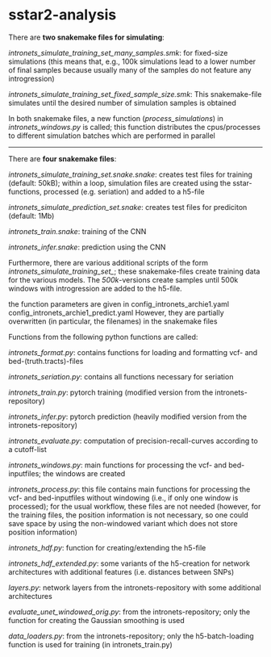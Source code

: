# sstar2-analysis


There are **two snakemake files for simulating**:

*intronets_simulate_training_set_many_samples.smk*: for fixed-size simulations (this means that, e.g., 100k simulations lead to a lower number of final samples because usually many of the samples do not feature any introgression)

*intronets_simulate_training_set_fixed_sample_size.smk*: This snakemake-file simulates until the desired number of simulation samples is obtained

In both snakemake files, a new function (*process_simulations*) in *intronets_windows.py* is called; this function distributes the cpus/processes to different simulation batches which are performed in parallel



----------------------------

There are **four snakemake files**:  



*intronets_simulate_training_set.snake.snake*: creates test files for training (default: 50kB); within a loop, simulation files are created using the sstar-functions, processed (e.g. seriation) and added to a h5-file



*intronets_simulate_prediction_set.snake*: creates test files for prediciton (default: 1Mb)

*intronets_train.snake*: training of the CNN

*intronets_infer.snake*: prediction using the CNN  

Furthermore, there are various additional scripts of the form *intronets_simulate_training_set_*; these snakemake-files create training data for the various models.
The *500k*-versions create samples until 500k windows with introgression are added to the h5-file.

the function parameters are given in 
config_intronets_archie1.yaml
config_intronets_archie1_predict.yaml
However, they are partially overwritten (in particular, the filenames) in the snakemake files


Functions from the following python functions are called:  



*intronets_format.py*: contains functions for loading and formatting vcf- and bed-(truth.tracts)-files

*intronets_seriation.py*: contains all functions necessary for seriation

*intronets_train.py*: pytorch training (modified version from the intronets-repository)

*intronets_infer.py*: pytorch prediction (heavily modified version from the intronets-repository)

*intronets_evaluate.py*: computation of precision-recall-curves according to a cutoff-list

*intronets_windows.py*: main functions for processing the vcf- and bed-inputfiles; the windows are created

*intronets_process.py*: this file contains main functions for processing the vcf- and bed-inputfiles without windowing (i.e., if only one window is processed); for the usual workflow, these files are not needed (however, for the training files, the position information is not necessary, so one could save space by using the non-windowed variant which does not store position information)

*intronets_hdf.py*: function for creating/extending the h5-file

*intronets_hdf_extended.py*: some variants of the h5-creation for network architectures with additional features (i.e. distances between SNPs)

*layers.py*: network layers from the intronets-repository with some additional architectures

*evaluate_unet_windowed_orig.py*: from the intronets-repository; only the function for creating the Gaussian smoothing is used

*data_loaders.py*: from the intronets-repository; only the h5-batch-loading function is used for training (in intronets_train.py)


